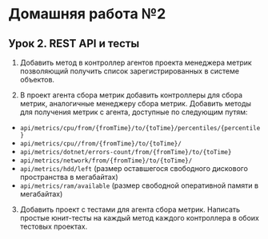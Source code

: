 # Домашняя работа №2

## Урок 2. REST API и тесты

1. Добавить метод в контроллер агентов проекта менеджера метрик позволяющий получить список зарегистрированных в системе объектов.

2. В проект агента сбора метрик добавить контроллеры для сбора метрик, аналогичные менеджеру сбора метрик. Добавить методы для получения метрик с агента, доступные по следующим путям:
* `api/metrics/cpu/from/{fromTime}/to/{toTime}/percentiles/{percentile}`
* `api/metrics/cpu//from/{fromTime}/to/{toTime}/`
* `api/metrics/dotnet/errors-count/from/{fromTime}/to/{toTime}`
* `api/metrics/network/from/{fromTime}/to/{toTime}/`
* `api/metrics/hdd/left` (размер оставшегося свободного дискового пространства в мегабайтах)
* `api/metrics/ram/available` (размер свободной оперативной памяти в мегабайтах)

3. Добавить проект с тестами для агента сбора метрик. Написать простые юнит-тесты на каждый метод каждого контроллера в обоих тестовых проектах.